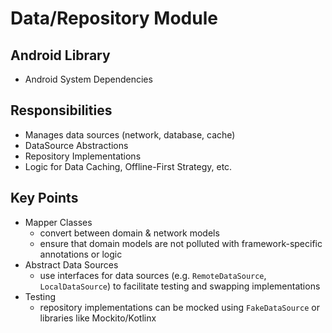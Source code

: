 # Data/Repository Module

## Android Library

- Android System Dependencies

## Responsibilities

- Manages data sources (network, database, cache)
- DataSource Abstractions
- Repository Implementations
- Logic for Data Caching, Offline-First Strategy, etc.

## Key Points

- Mapper Classes
    - convert between domain & network models
    - ensure that domain models are not polluted with framework-specific annotations or logic
- Abstract Data Sources
    - use interfaces for data sources (e.g. `RemoteDataSource`, `LocalDataSource`) to facilitate
      testing and swapping implementations
- Testing
    - repository implementations can be mocked using `FakeDataSource` or libraries like
      Mockito/Kotlinx
